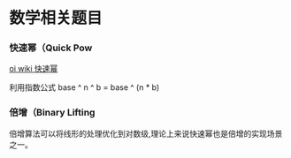 # 数学相关题目

### 快速幂（Quick Pow

[oi wiki 快速幂](https://oi-wiki.org/math/quick-pow/)

利用指数公式 base ^ n ^ b = base ^ (n * b)


### 倍增（Binary Lifting
倍增算法可以将线形的处理优化到对数级,理论上来说快速幂也是倍增的实现场景之一。